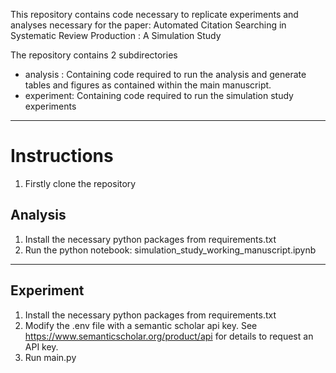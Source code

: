 This repository contains code necessary to replicate experiments and analyses necessary for the paper: Automated Citation Searching in Systematic Review Production : A Simulation Study

The repository contains 2 subdirectories 
* analysis : Containing code required to run the analysis and generate tables and figures as contained within the main manuscript.
* experiment: Containing code required to run the simulation study experiments

--- 

# Instructions 

1. Firstly clone the repository 

## Analysis
1. Install the necessary python packages from requirements.txt
2. Run the python notebook: simulation_study_working_manuscript.ipynb

---

## Experiment 
1. Install the necessary python packages from requirements.txt
2. Modify the .env file with a semantic scholar api key. See https://www.semanticscholar.org/product/api for details to request an API key. 
3. Run main.py
